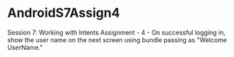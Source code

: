 # AndroidS7Assign4
Session 7: Working with Intents Assignment - 4 - On successful logging in, show the user name on the next screen using bundle passing as "Welcome UserName." 
